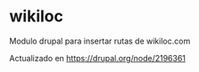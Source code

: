 wikiloc
=======

Modulo drupal para insertar rutas de wikiloc.com

Actualizado en https://drupal.org/node/2196361
